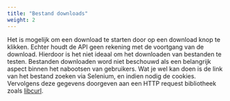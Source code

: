 ```yaml
---
title: "Bestand downloads"
weight: 2
---
```


Het is mogelijk om een download te starten door op een
download knop te klikken. Echter houdt de API geen rekening
met de voortgang van de download. Hierdoor is het niet ideaal
om het downloaden van bestanden te testen.
Bestanden downloaden word niet beschouwd als een belangrijk aspect
binnen het nabootsen van gebruikers.
Wat je wel kan doen is de link van het bestand zoeken via Selenium,
en indien nodig de cookies. Vervolgens deze gegevens doorgeven aan 
een HTTP request bibliotheek zoals [libcurl](//curl.haxx.se/libcurl/).

